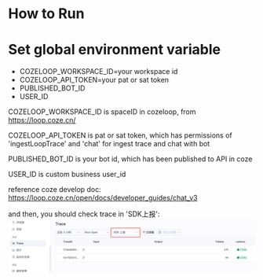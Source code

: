 # How to Run

# Set global environment variable
- COZELOOP_WORKSPACE_ID=your workspace id
- COZELOOP_API_TOKEN=your pat or sat token
- PUBLISHED_BOT_ID
- USER_ID


COZELOOP_WORKSPACE_ID is spaceID in cozeloop, from https://loop.coze.cn/

COZELOOP_API_TOKEN is pat or sat token, which has permissions of 'ingestLoopTrace' and 'chat' for ingest trace and chat with bot

PUBLISHED_BOT_ID is your bot id, which has been published to API in coze

USER_ID is custom business user_id

reference coze develop doc: https://loop.coze.cn/open/docs/developer_guides/chat_v3

and then, you should check trace in 'SDK上报':
![img.png](img.png)